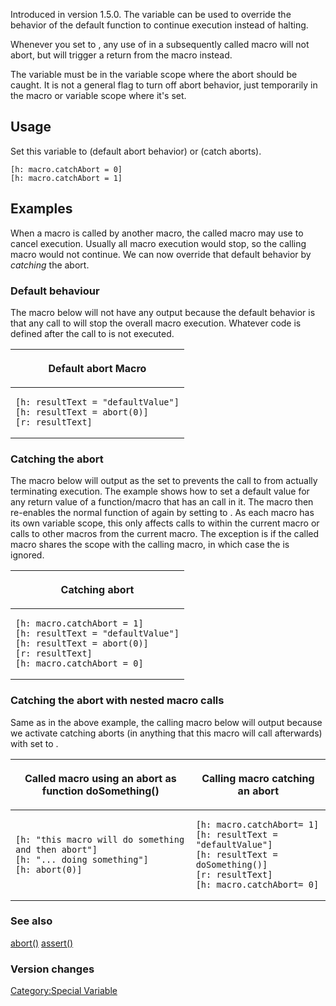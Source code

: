 Introduced in version 1.5.0. The variable  can be used to override the
behavior of the default  function to continue execution instead of
halting.

Whenever you set  to , any use of  in a subsequently called macro will
not abort, but will trigger a return from the macro instead.

The variable  must be in the variable scope where the abort should be
caught. It is not a general flag to turn off abort behavior, just
temporarily in the macro or variable scope where it's set.

## Usage

Set this variable to  (default abort behavior) or  (catch aborts).

``` mtmacro numberLines
[h: macro.catchAbort = 0]
[h: macro.catchAbort = 1]
```

## Examples

When a macro is called by another macro, the called macro may use  to
cancel execution. Usually all macro execution would stop, so the calling
macro would not continue. We can now override that default behavior by
*catching* the abort.

### Default behaviour

The macro below will not have any output because the default behavior is
that any call to  will stop the overall macro execution. Whatever code
is defined after the call to  is not executed.

<table>
<thead>
<tr class="header">
<th><p>Default abort Macro</p></th>
</tr>
</thead>
<tbody>
<tr class="odd">
<td><div class="sourceCode" id="cb1"><pre class="sourceCode numberSource mtmacro numberLines"><code class="sourceCode"><span id="cb1-1"><a href="#cb1-1"></a>[h: resultText = &quot;defaultValue&quot;]</span>
<span id="cb1-2"><a href="#cb1-2"></a>[h: resultText = abort(0)]</span>
<span id="cb1-3"><a href="#cb1-3"></a>[r: resultText]</span></code></pre></div></td>
</tr>
</tbody>
</table>

### Catching the abort

The macro below will output  as the  set to  prevents the call to  from
actually terminating execution. The example shows how to set a default
value for any return value of a function/macro that has an  call in it.
The macro then re-enables the normal function of  again by setting  to .
As each macro has its own variable scope, this only affects calls to
within the current macro or calls to other macros from the current
macro. The exception is if the called macro shares the scope with the
calling macro, in which case the  is ignored.

<table>
<thead>
<tr class="header">
<th><p>Catching abort</p></th>
</tr>
</thead>
<tbody>
<tr class="odd">
<td><div class="sourceCode" id="cb1"><pre class="sourceCode numberSource mtmacro numberLines"><code class="sourceCode"><span id="cb1-1"><a href="#cb1-1"></a>[h: macro.catchAbort = 1]</span>
<span id="cb1-2"><a href="#cb1-2"></a>[h: resultText = &quot;defaultValue&quot;]</span>
<span id="cb1-3"><a href="#cb1-3"></a>[h: resultText = abort(0)]</span>
<span id="cb1-4"><a href="#cb1-4"></a>[r: resultText]</span>
<span id="cb1-5"><a href="#cb1-5"></a>[h: macro.catchAbort = 0]</span></code></pre></div></td>
</tr>
</tbody>
</table>

### Catching the abort with nested macro calls

Same as in the above example, the calling macro below will output
because we activate catching aborts (in anything that this macro will
call afterwards) with  set to  .

<table>
<thead>
<tr class="header">
<th><p>Called macro using an abort as function doSomething()</p></th>
<th><p>Calling macro catching an abort</p></th>
</tr>
</thead>
<tbody>
<tr class="odd">
<td><div class="sourceCode" id="cb1"><pre class="sourceCode numberSource mtmacro numberLines"><code class="sourceCode"><span id="cb1-1"><a href="#cb1-1"></a>[h: &quot;this macro will do something and then abort&quot;]</span>
<span id="cb1-2"><a href="#cb1-2"></a>[h: &quot;... doing something&quot;]</span>
<span id="cb1-3"><a href="#cb1-3"></a>[h: abort(0)]</span></code></pre></div></td>
<td><div class="sourceCode" id="cb2"><pre class="sourceCode numberSource mtmacro numberLines"><code class="sourceCode"><span id="cb2-1"><a href="#cb2-1"></a>[h: macro.catchAbort= 1]</span>
<span id="cb2-2"><a href="#cb2-2"></a>[h: resultText = &quot;defaultValue&quot;]</span>
<span id="cb2-3"><a href="#cb2-3"></a>[h: resultText = doSomething()]</span>
<span id="cb2-4"><a href="#cb2-4"></a>[r: resultText]</span>
<span id="cb2-5"><a href="#cb2-5"></a>[h: macro.catchAbort= 0]</span></code></pre></div></td>
</tr>
</tbody>
</table>

### See also

[abort()](abort "wikilink") [assert()](assert "wikilink")

### Version changes

[Category:Special Variable](Category:Special_Variable "wikilink")